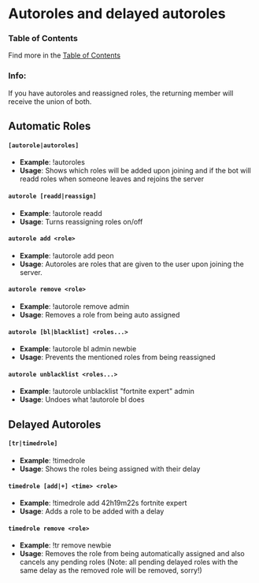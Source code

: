 # Autoroles and delayed autoroles

### Table of Contents

Find more in the [Table of Contents](https://github.com/Discord-Bot-Market/carl-bot/blob/main/TOC.md#table-of-contents)

### Info:
If you have autoroles and reassigned roles, the returning member will receive the union of both.

## Automatic Roles

#### ``[autorole|autoroles]``

- **Example**: !autoroles	
- **Usage**: Shows which roles will be added upon joining and if the bot will readd roles when someone leaves and rejoins the server

#### ``autorole [readd|reassign]``

- **Example**: !autorole readd	
- **Usage**: Turns reassigning roles on/off

#### ``autorole add <role>``

- **Example**: !autorole add peon	
- **Usage**: Autoroles are roles that are given to the user upon joining the server.

#### ``autorole remove <role>``

- **Example**: !autorole remove admin	
- **Usage**: Removes a role from being auto assigned

#### ``autorole [bl|blacklist] <roles...>``

- **Example**: !autorole bl admin newbie	
- **Usage**: Prevents the mentioned roles from being reassigned

#### ``autorole unblacklist <roles...>``

- **Example**: !autorole unblacklist "fortnite expert" admin	
- **Usage**: Undoes what !autorole bl does

## Delayed Autoroles

#### ``[tr|timedrole]``

- **Example**: !timedrole	
- **Usage**: Shows the roles being assigned with their delay

#### ``timedrole [add|+] <time> <role>``

- **Example**: !timedrole add 42h19m22s fortnite expert	
- **Usage**: Adds a role to be added with a delay

#### ``timedrole remove <role>``

- **Example**: !tr remove newbie	
- **Usage**: Removes the role from being automatically assigned and also cancels any pending roles (Note: all pending delayed roles with the same delay as the removed role will be removed, sorry!)
